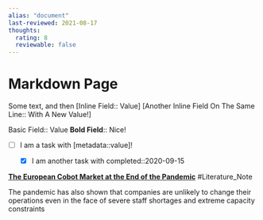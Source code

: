 ```yaml
---
alias: "document"
last-reviewed: 2021-08-17
thoughts:
  rating: 8
  reviewable: false
---
```

# Markdown Page

Some text, and then [Inline Field:: Value] [Another Inline Field On The Same Line:: With A New Value!]

Basic Field:: Value
**Bold Field**:: Nice!

- [ ] I am a task with [metadata::value]!
  - [X] I am another task with completed::2020-09-15




[**The European Cobot Market at the End of the Pandemic**](https://www.roboticstomorrow.com/news/2022/02/21/the-european-cobot-market-at-the-end-of-the-pandemic/18262)
#Literature_Note

The pandemic has also shown that companies are unlikely to change their operations even in the face of severe staff shortages and extreme capacity constraints

